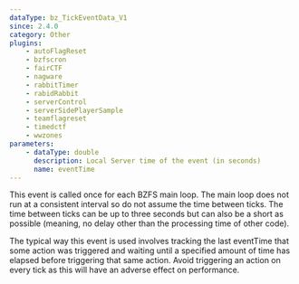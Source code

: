 ```yaml
---
dataType: bz_TickEventData_V1
since: 2.4.0
category: Other
plugins:
    - autoFlagReset
    - bzfscron
    - fairCTF
    - nagware
    - rabbitTimer
    - rabidRabbit
    - serverControl
    - serverSidePlayerSample
    - teamflagreset
    - timedctf
    - wwzones
parameters:
    - dataType: double
      description: Local Server time of the event (in seconds)
      name: eventTime
---
```


This event is called once for each BZFS main loop. The main loop does not run at a consistent interval so do not assume the time between ticks. The time between ticks can be up to three seconds but can also be a short as possible (meaning, no delay other than the processing time of other code).

The typical way this event is used involves tracking the last eventTime that some action was triggered and waiting until a specified amount of time has elapsed before triggering that same action. Avoid triggering an action on every tick as this will have an adverse effect on performance.
